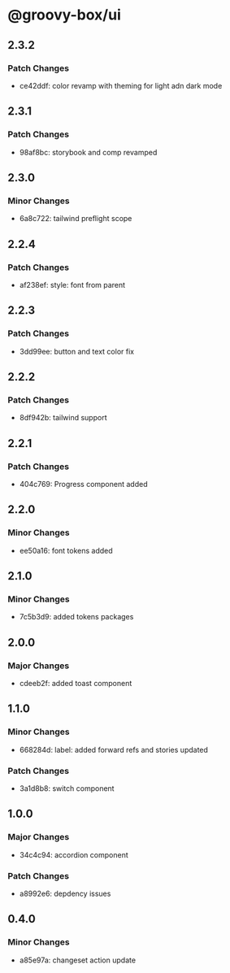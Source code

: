 # @groovy-box/ui

## 2.3.2

### Patch Changes

- ce42ddf: color revamp with theming for light adn dark mode

## 2.3.1

### Patch Changes

- 98af8bc: storybook and comp revamped

## 2.3.0

### Minor Changes

- 6a8c722: tailwind preflight scope

## 2.2.4

### Patch Changes

- af238ef: style: font from parent

## 2.2.3

### Patch Changes

- 3dd99ee: button and text color fix

## 2.2.2

### Patch Changes

- 8df942b: tailwind support

## 2.2.1

### Patch Changes

- 404c769: Progress component added

## 2.2.0

### Minor Changes

- ee50a16: font tokens added

## 2.1.0

### Minor Changes

- 7c5b3d9: added tokens packages

## 2.0.0

### Major Changes

- cdeeb2f: added toast component

## 1.1.0

### Minor Changes

- 668284d: label: added forward refs and stories updated

### Patch Changes

- 3a1d8b8: switch component

## 1.0.0

### Major Changes

- 34c4c94: accordion component

### Patch Changes

- a8992e6: depdency issues

## 0.4.0

### Minor Changes

- a85e97a: changeset action update

